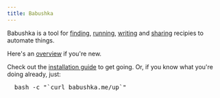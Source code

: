 ```yaml
--- 
title: Babushka
---
```


Babushka is a tool for
[finding](/finding),
[running](/running),
[writing](/writing)
and
[sharing](/sharing)
recipies to automate things.

Here's an [overview](/overview) if you're new.

Check out the [installation guide](/installing)
to get going. Or, if you know what you're doing already, just:

<pre id="bootstrap">
  bash -c "`curl babushka.me/up`"
</pre>
